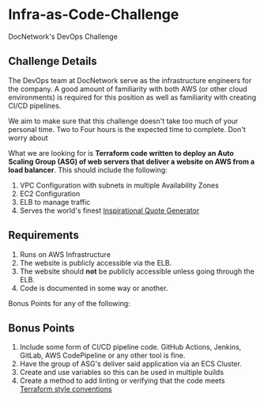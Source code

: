 # Infra-as-Code-Challenge
DocNetwork's DevOps Challenge

## Challenge Details
The DevOps team at DocNetwork serve as the infrastructure engineers for the company. A good amount of familiarity with both AWS (or other cloud environments) is required for this position as well as familiarity with creating CI/CD pipelines.

We aim to make sure that this challenge doesn't take too much of your personal time. Two to Four hours is the expected time to complete. Don't worry about 

What we are looking for is **Terraform code written to deploy an Auto Scaling Group (ASG) of web servers that deliver a website on AWS from a load balancer**. This should include the following:
1. VPC Configuration with subnets in multiple Availability Zones
2. EC2 Configuration
3. ELB to manage traffic
4. Serves the world's finest [Inspirational Quote Generator](https://github.com/rbannal86/InspirationalQuoteGenerator)

## Requirements
1. Runs on AWS Infrastructure
2. The website is publicly accessible via the ELB.
3. The website should **not** be publicly accessible unless going through the ELB.
4. Code is documented in some way or another.

Bonus Points for any of the following:
## Bonus Points
1. Include some form of CI/CD pipeline code. GitHub Actions, Jenkins, GitLab, AWS CodePipeline or any other tool is fine.
2. Have the group of ASG's deliver said application via an ECS Cluster.
3. Create and use variables so this can be used in multiple builds
4. Create a method to add linting or verifying that the code meets [Terraform style conventions](https://www.terraform.io/docs/language/syntax/style.html)
